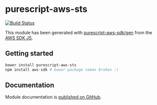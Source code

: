 # purescript-aws-sts

[![Build Status](https://app.wercker.com/status/5909b9e96d1080804b17a28f72f87b6b/s/master)](https://app.wercker.com/project/byKey/5909b9e96d1080804b17a28f72f87b6b)

This module has been generated with [purescript-aws-sdk/gen](https://github.com/purescript-aws-sdk/gen) from the [AWS SDK JS](https://github.com/aws/aws-sdk-js).

## Getting started

```sh
bower install purescript-aws-sts
npm install aws-sdk # bower package seems broken :(
```

## Documentation

Module documentation is [published on GitHub](https://github.com/purescript-aws-sdk/purescript-aws-sts/tree/master/docs).
